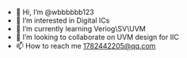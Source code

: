 - 👋 Hi, I’m @wbbbbbb123
- 👀 I’m interested in Digital ICs
- 🌱 I’m currently learning Veriog\SV\UVM
- 💞️ I’m looking to collaborate on UVM design for IIC
- 📫 How to reach me 1782442205@qq.com

<!---
wbbbbbb123/wbbbbbb123 is a ✨ special ✨ repository because its `README.md` (this file) appears on your GitHub profile.
You can click the Preview link to take a look at your changes.
--->
